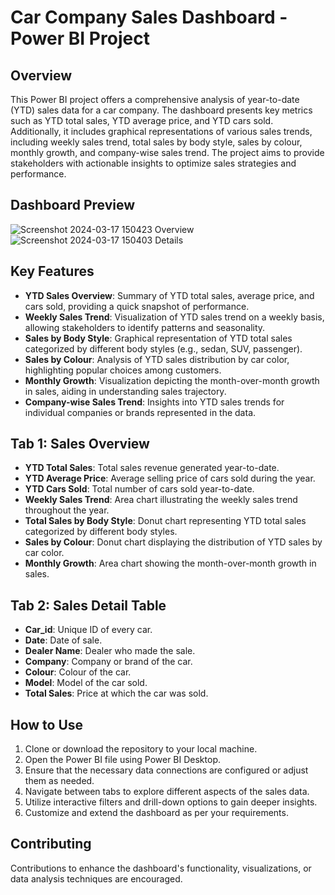 # Car Company Sales Dashboard - Power BI Project

## Overview
This Power BI project offers a comprehensive analysis of year-to-date (YTD) sales data for a car company. The dashboard presents key metrics such as YTD total sales, YTD average price, and YTD cars sold. Additionally, it includes graphical representations of various sales trends, including weekly sales trend, total sales by body style, sales by colour, monthly growth, and company-wise sales trend. The project aims to provide stakeholders with actionable insights to optimize sales strategies and performance.

## Dashboard Preview
![Screenshot 2024-03-17 150423](https://github.com/ar-aggarwal-rgb/PowerBI-CarSalesDashboard/assets/66841676/d3365d17-d1d0-4971-9dbe-e52785bd85c8)
Overview
![Screenshot 2024-03-17 150403](https://github.com/ar-aggarwal-rgb/PowerBI-CarSalesDashboard/assets/66841676/b5124d0f-bcac-40b8-a026-c3fa8604970c)
Details

## Key Features
- **YTD Sales Overview**: Summary of YTD total sales, average price, and cars sold, providing a quick snapshot of performance.
- **Weekly Sales Trend**: Visualization of YTD sales trend on a weekly basis, allowing stakeholders to identify patterns and seasonality.
- **Sales by Body Style**: Graphical representation of YTD total sales categorized by different body styles (e.g., sedan, SUV, passenger).
- **Sales by Colour**: Analysis of YTD sales distribution by car color, highlighting popular choices among customers.
- **Monthly Growth**: Visualization depicting the month-over-month growth in sales, aiding in understanding sales trajectory.
- **Company-wise Sales Trend**: Insights into YTD sales trends for individual companies or brands represented in the data.

## Tab 1: Sales Overview
- **YTD Total Sales**: Total sales revenue generated year-to-date.
- **YTD Average Price**: Average selling price of cars sold during the year.
- **YTD Cars Sold**: Total number of cars sold year-to-date.
- **Weekly Sales Trend**: Area chart illustrating the weekly sales trend throughout the year.
- **Total Sales by Body Style**: Donut chart representing YTD total sales categorized by different body styles.
- **Sales by Colour**: Donut chart displaying the distribution of YTD sales by car color.
- **Monthly Growth**: Area chart showing the month-over-month growth in sales.

## Tab 2: Sales Detail Table
- **Car_id**: Unique ID of every car.
- **Date**: Date of sale.
- **Dealer Name**: Dealer who made the sale.
- **Company**: Company or brand of the car.
- **Colour**: Colour of the car.
- **Model**: Model of the car sold.
- **Total Sales**: Price at which the car was sold.

## How to Use
1. Clone or download the repository to your local machine.
2. Open the Power BI file using Power BI Desktop.
3. Ensure that the necessary data connections are configured or adjust them as needed.
4. Navigate between tabs to explore different aspects of the sales data.
5. Utilize interactive filters and drill-down options to gain deeper insights.
6. Customize and extend the dashboard as per your requirements.

## Contributing
Contributions to enhance the dashboard's functionality, visualizations, or data analysis techniques are encouraged.
